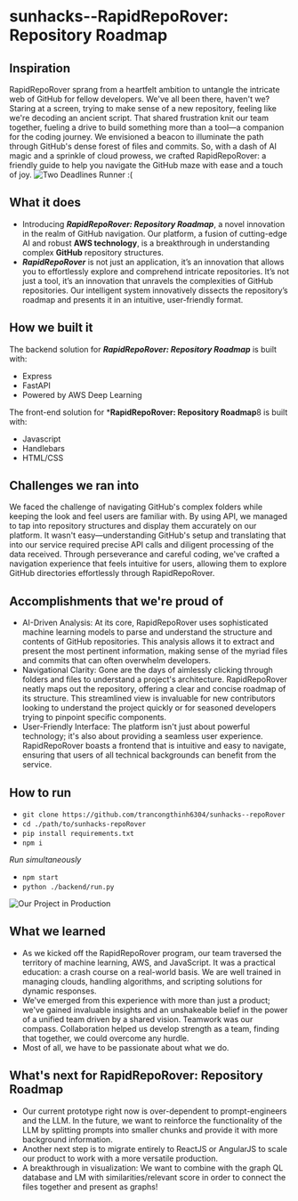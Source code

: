 # sunhacks--RapidRepoRover: Repository Roadmap

## Inspiration
RapidRepoRover sprang from a heartfelt ambition to untangle the intricate web of GitHub for fellow developers. We've all been there, haven't we? Staring at a screen, trying to make sense of a new repository, feeling like we're decoding an ancient script. That shared frustration knit our team together, fueling a drive to build something more than a tool—a companion for the coding journey. We envisioned a beacon to illuminate the path through GitHub's dense forest of files and commits. So, with a dash of AI magic and a sprinkle of cloud prowess, we crafted RapidRepoRover: a friendly guide to help you navigate the GitHub maze with ease and a touch of joy.
![Two Deadlines Runner :(](https://github.com/trancongthinh6304/sunhacks--repoRover/blob/7b31c09674bf4768a164285878d51970f6e4accf/image1.jpg)

## What it does
- Introducing ***RapidRepoRover: Repository Roadmap***, a novel innovation in the realm of GitHub navigation. Our platform, a fusion of cutting-edge AI and robust **AWS technology**, is a breakthrough in understanding complex **GitHub** repository structures.
- ***RapidRepoRover*** is not just an application, it’s an innovation that allows you to effortlessly explore and comprehend intricate repositories. It’s not just a tool, it’s an innovation that unravels the complexities of GitHub repositories. Our intelligent system innovatively dissects the repository’s roadmap and presents it in an intuitive, user-friendly format.

## How we built it
The backend solution for ***RapidRepoRover: Repository Roadmap***  is built with:
* Express
* FastAPI
* Powered by AWS Deep Learning

The front-end solution for  ***RapidRepoRover: Repository Roadmap**8 is built with:
* Javascript
* Handlebars
* HTML/CSS

## Challenges we ran into
We faced the challenge of navigating GitHub's complex folders while keeping the look and feel users are familiar with. By using API, we managed to tap into repository structures and display them accurately on our platform. It wasn't easy—understanding GitHub's setup and translating that into our service required precise API calls and diligent processing of the data received.  Through perseverance and careful coding, we've crafted a navigation experience that feels intuitive for users, allowing them to explore GitHub directories effortlessly through RapidRepoRover.

## Accomplishments that we're proud of
* AI-Driven Analysis: At its core, RapidRepoRover uses sophisticated machine learning models to parse and understand the structure and contents of GitHub repositories. This analysis allows it to extract and present the most pertinent information, making sense of the myriad files and commits that can often overwhelm developers.
* Navigational Clarity: Gone are the days of aimlessly clicking through folders and files to understand a project's architecture. RapidRepoRover neatly maps out the repository, offering a clear and concise roadmap of its structure. This streamlined view is invaluable for new contributors looking to understand the project quickly or for seasoned developers trying to pinpoint specific components.
* User-Friendly Interface: The platform isn't just about powerful technology; it's also about providing a seamless user experience. RapidRepoRover boasts a frontend that is intuitive and easy to navigate, ensuring that users of all technical backgrounds can benefit from the service.

## How to run
- `git clone https://github.com/trancongthinh6304/sunhacks--repoRover`
- `cd ./path/to/sunhacks-repoRover`
- `pip install requirements.txt`
- `npm i`

*Run simultaneously*
- `npm start`
- `python ./backend/run.py`

![Our Project in Production](https://github.com/trancongthinh6304/sunhacks--repoRover/blob/7b31c09674bf4768a164285878d51970f6e4accf/image2.png)

## What we learned
* As we kicked off the RapidRepoRover program, our team traversed the territory of machine learning, AWS, and JavaScript. It was a practical education: a crash course on a real-world basis. We are well trained in managing clouds, handling algorithms, and scripting solutions for dynamic responses.
* We've emerged from this experience with more than just a product; we've gained invaluable insights and an unshakeable belief in the power of a unified team driven by a shared vision. Teamwork was our compass. Collaboration helped us develop strength as a team, finding that together, we could overcome any hurdle.
* Most of all, we have to be passionate about what we do.

## What's next for RapidRepoRover: Repository Roadmap
* Our current prototype right now is over-dependent to prompt-engineers and the LLM. In the future, we want to reinforce the functionality of the LLM by splitting prompts into smaller chunks and provide it with more background information.
* Another next step is to migrate entirely to ReactJS or AngularJS to scale our product to work with a more versatile production.
* A breakthrough in visualization: We want to combine with the graph QL database and LM with similarities/relevant score in order to connect the files together and present as graphs!
